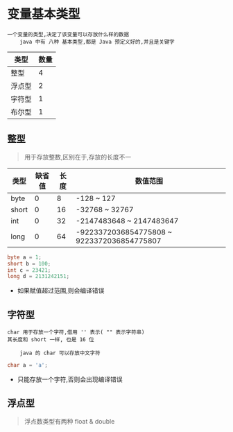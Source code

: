 # 变量基本类型

```text
一个变量的类型,决定了该变量可以存放什么样的数据
    java 中有 八种 基本类型,都是 Java 预定义好的,并且是关键字
```

| 类型 | 数量 |
|---|---|
| 整型 | 4 |
| 浮点型 | 2 |
| 字符型 | 1 |
| 布尔型 | 1 |

## 整型
> 用于存放整数,区别在于,存放的长度不一

| 类型 | 缺省值 | 长度 | 数值范围 |
|---|---|---|---|
| byte | 0 | 8 | -128 ~ 127 |
| short | 0 | 16 | -32768 ~ 32767 |
| int | 0 | 32 | -2147483648 ~ 2147483647 |
| long | 0 | 64 | -9223372036854775808 ~ 9223372036854775807 |

```java
byte a = 1;
short b = 100;
int c = 23421;
long d = 2131242151;
```

* 如果赋值超过范围,则会编译错误

## 字符型

```text
char 用于存放一个字符,借用 '' 表示( "" 表示字符串)
其长度和 short 一样, 也是 16 位

    java 的 char 可以存放中文字符
```

```java
char a = 'a';
```

* 只能存放一个字符,否则会出现编译错误

## 浮点型
> 浮点数类型有两种 float & double


```text

```